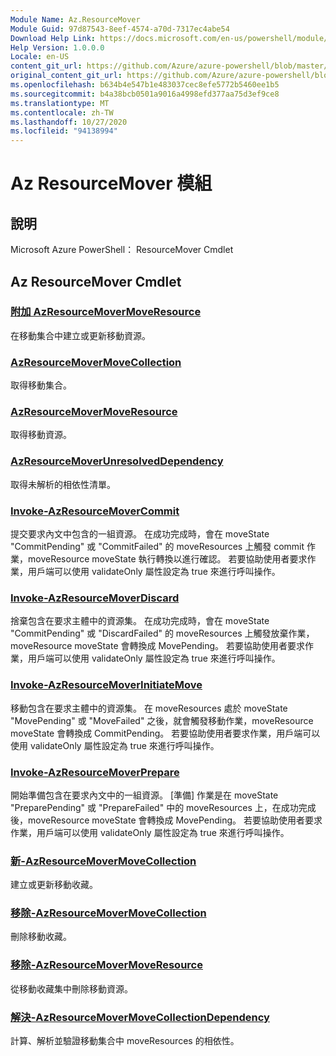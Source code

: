 ```yaml
---
Module Name: Az.ResourceMover
Module Guid: 97d87543-8eef-4574-a70d-7317ec4abe54
Download Help Link: https://docs.microsoft.com/en-us/powershell/module/az.resourcemover
Help Version: 1.0.0.0
Locale: en-US
content_git_url: https://github.com/Azure/azure-powershell/blob/master/src/ResourceMover/help/Az.ResourceMover.md
original_content_git_url: https://github.com/Azure/azure-powershell/blob/master/src/ResourceMover/help/Az.ResourceMover.md
ms.openlocfilehash: b634b4e547b1e483037cec8efe5772b5460ee1b5
ms.sourcegitcommit: b4a38bcb0501a9016a4998efd377aa75d3ef9ce8
ms.translationtype: MT
ms.contentlocale: zh-TW
ms.lasthandoff: 10/27/2020
ms.locfileid: "94138994"
---
```

# Az ResourceMover 模組
## 說明
Microsoft Azure PowerShell： ResourceMover Cmdlet

## Az ResourceMover Cmdlet
### [附加 AzResourceMoverMoveResource](Add-AzResourceMoverMoveResource.md)
在移動集合中建立或更新移動資源。

### [AzResourceMoverMoveCollection](Get-AzResourceMoverMoveCollection.md)
取得移動集合。

### [AzResourceMoverMoveResource](Get-AzResourceMoverMoveResource.md)
取得移動資源。

### [AzResourceMoverUnresolvedDependency](Get-AzResourceMoverUnresolvedDependency.md)
取得未解析的相依性清單。

### [Invoke-AzResourceMoverCommit](Invoke-AzResourceMoverCommit.md)
提交要求內文中包含的一組資源。
在成功完成時，會在 moveState "CommitPending" 或 "CommitFailed" 的 moveResources 上觸發 commit 作業，moveResource moveState 執行轉換以進行確認。
若要協助使用者要求作業，用戶端可以使用 validateOnly 屬性設定為 true 來進行呼叫操作。

### [Invoke-AzResourceMoverDiscard](Invoke-AzResourceMoverDiscard.md)
捨棄包含在要求主體中的資源集。
在成功完成時，會在 moveState "CommitPending" 或 "DiscardFailed" 的 moveResources 上觸發放棄作業，moveResource moveState 會轉換成 MovePending。
若要協助使用者要求作業，用戶端可以使用 validateOnly 屬性設定為 true 來進行呼叫操作。

### [Invoke-AzResourceMoverInitiateMove](Invoke-AzResourceMoverInitiateMove.md)
移動包含在要求主體中的資源集。
在 moveResources 處於 moveState "MovePending" 或 "MoveFailed" 之後，就會觸發移動作業，moveResource moveState 會轉換成 CommitPending。
若要協助使用者要求作業，用戶端可以使用 validateOnly 屬性設定為 true 來進行呼叫操作。

### [Invoke-AzResourceMoverPrepare](Invoke-AzResourceMoverPrepare.md)
開始準備包含在要求內文中的一組資源。
[準備] 作業是在 moveState "PreparePending" 或 "PrepareFailed" 中的 moveResources 上，在成功完成後，moveResource moveState 會轉換成 MovePending。
若要協助使用者要求作業，用戶端可以使用 validateOnly 屬性設定為 true 來進行呼叫操作。

### [新-AzResourceMoverMoveCollection](New-AzResourceMoverMoveCollection.md)
建立或更新移動收藏。

### [移除-AzResourceMoverMoveCollection](Remove-AzResourceMoverMoveCollection.md)
刪除移動收藏。

### [移除-AzResourceMoverMoveResource](Remove-AzResourceMoverMoveResource.md)
從移動收藏集中刪除移動資源。

### [解決-AzResourceMoverMoveCollectionDependency](Resolve-AzResourceMoverMoveCollectionDependency.md)
計算、解析並驗證移動集合中 moveResources 的相依性。


